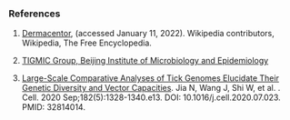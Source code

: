 ### References

1. [Dermacentor](https://en.wikipedia.org/w/index.php?title=Dermacentor&oldid=1038483343), (accessed January 11, 2022). Wikipedia contributors, Wikipedia, The Free Encyclopedia.  

2. [TIGMIC Group, Beijing Institute of Microbiology and Epidemiology](https://bigd.big.ac.cn/gwh/Assembly/8869/show/)

3. [Large-Scale Comparative Analyses of Tick Genomes Elucidate Their Genetic Diversity and Vector Capacities](https://europepmc.org/article/MED/32814014). Jia N, Wang J, Shi W, et al. . Cell. 2020 Sep;182(5):1328-1340.e13. DOI: 10.1016/j.cell.2020.07.023. PMID: 32814014.
